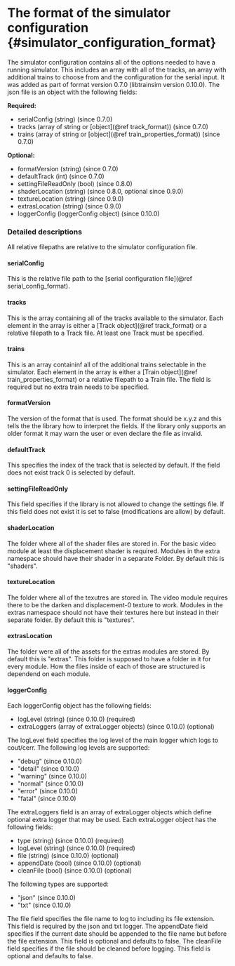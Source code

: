 The format of the simulator configuration {#simulator_configuration_format}
========================

The simulator configuration contains all of the options needed to have a running simulator.
This includes an array with all of the tracks, an array with additional trains to choose from and the configuration for the serial input.
It was added as part of format version 0.7.0 (libtrainsim version 0.10.0).
The json file is an object with the following fields:

**Required:**

* serialConfig (string) (since 0.7.0)
* tracks (array of string or [object](@ref track_format)) (since 0.7.0)
* trains (array of string or [object](@ref train_properties_format)) (since 0.7.0)

**Optional:**

* formatVersion (string) (since 0.7.0)
* defaultTrack (int) (since 0.7.0)
* settingFileReadOnly (bool) (since 0.8.0)
* shaderLocation (string) (since 0.8.0, optional since 0.9.0)
* textureLocation (string) (since 0.9.0)
* extrasLocation (string) (since 0.9.0)
* loggerConfig (loggerConfig object) (since 0.10.0)

### Detailed descriptions

All relative filepaths are relative to the simulator configuration file.

#### serialConfig

This is the relative file path to the [serial configuration file](@ref serial_config_format).

#### tracks

This is the array containing all of the tracks available to the simulator.
Each element in the array is either a [Track object](@ref track_format) or a relative filepath to a Track file.
At least one Track must be specified.

#### trains

This is an array containinf all of the additional trains selectable in the simulator.
Each element in the array is either a [Train object](@ref train_properties_format) or a relative filepath to a Train file.
The field is required but no extra train needs to be specified.

#### formatVersion

The version of the format that is used.
The format should be x.y.z and this tells the the library how to interpret the fields.
If the library only supports an older format it may warn the user or even declare the file as invalid.

#### defaultTrack

This specifies the index of the track that is selected by default.
If the field does not exist track 0 is selected by default.

#### settingFileReadOnly

This field specifies if the library is not allowed to change the settings file.
If this field does not exist it is set to false (modifications are allow) by default.

#### shaderLocation

The folder where all of the shader files are stored in.
For the basic video module at least the displacement shader is required.
Modules in the extra namespace should have their shader in a separate Folder.
By default this is "shaders".

#### textureLocation

The folder where all of the texutres are stored in.
The video module requires there to be the darken and displacement-0 texture to work.
Modules in the extras namespace should not have their textures here but instead in their separate folder.
By default this is "textures".

#### extrasLocation

The folder were all of the assets for the extras modules are stored.
By default this is "extras".
This folder is supposed to have a folder in it for every module.
How the files inside of each of those are structured is dependend on each module.

#### loggerConfig

Each loggerConfig object has the following fields:

* logLevel (string) (since 0.10.0) (required)
* extraLoggers (array of extraLogger objects) (since 0.10.0) (optional)

The logLevel field specifies the log level of the main logger which logs to cout/cerr.
The following log levels are supported:

* "debug" (since 0.10.0)
* "detail" (since 0.10.0)
* "warning" (since 0.10.0)
* "normal" (since 0.10.0)
* "error" (since 0.10.0)
* "fatal" (since 0.10.0)

The extraLoggers field is an array of extraLogger objects which define optional extra logger that may be used.
Each extraLogger object has the following fields:

* type (string) (since 0.10.0) (required)
* logLevel (string) (since 0.10.0) (required)
* file (string) (since 0.10.0) (optional)
* appendDate (bool) (since 0.10.0) (optional)
* cleanFile (bool) (since 0.10.0) (optional)

The following types are supported:

* "json" (since 0.10.0)
* "txt" (since 0.10.0)

The file field specifies the file name to log to including its file extension.
This field is required by the json and txt logger.
The appendDate field specifies if the current date should be appended to the file name but before the file extension.
This field is optional and defaults to false.
The cleanFile field specifies if the file should be cleaned before logging.
This field is optional and defaults to false.
